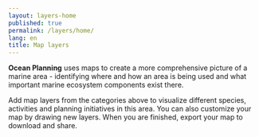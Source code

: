 ```yaml
---
layout: layers-home
published: true
permalink: /layers/home/
lang: en
title: Map layers
---
```


**Ocean Planning** uses maps to create a more comprehensive picture of a marine area - identifying where and how an area is being used and what important marine ecosystem components exist there.

Add map layers from the categories above to visualize different species, activities and planning initiatives in this area. You can also customize your map by drawing new layers. When you are finished, export your map to download and share.
